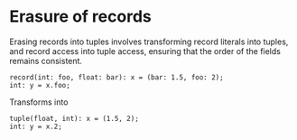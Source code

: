 # Erasure of records

Erasing records into tuples involves transforming record literals into tuples,
and record access into tuple access, ensuring that the order of the fields
remains consistent.

```mzn
record(int: foo, float: bar): x = (bar: 1.5, foo: 2);
int: y = x.foo;
```

Transforms into

```mzn
tuple(float, int): x = (1.5, 2);
int: y = x.2;
```
